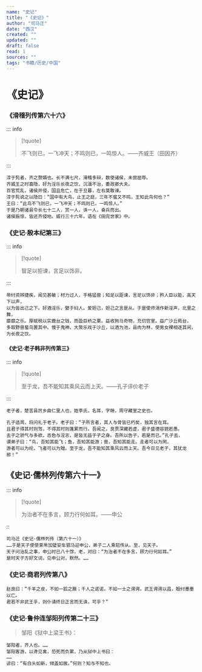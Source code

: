 ```yaml
---
name: "史记"
title: "《史记》"
author: "司马迁"
date: "西汉"
created: ""
updated: ""
draft: false
read: 1
sources: ""
tags: "书籍/历史/中国"
---
```


# 《史记》

### 《滑稽列传第六十六》

::: info

> [!quote]
>
> 不飞则已，一飞冲天；不鸣则已，一鸣惊人。——齐威王（田因齐）

:::

```
淳于髡者，齐之赘婿也。长不满七尺，滑稽多辩，数使诸侯，未尝屈辱。
齐威王之时喜隐，好为淫乐长夜之饮，沉湎不治，委政卿大夫。
百官荒乱，诸侯并侵，国且危亡，在于旦暮，左右莫敢谏。
淳于髡说之以隐曰：“国中有大鸟，止王之庭，三年不蜚又不鸣，王知此鸟何也？”
王曰：“此鸟不飞则已，一飞冲天；不鸣则已，一鸣惊人。”
于是乃朝诸县令长七十二人，赏一人，诛一人，奋兵而出。
诸侯振惊，皆还齐侵地。威行三十六年。语在《田完世家》中。
```

### 《史记·殷本纪第三》

::: info

> [!quote]
>
> 智足以拒谏，言足以饰非。

:::

```
帝纣资辨捷疾，闻见甚敏；材力过人，手格猛兽；知足以距谏，言足以饰非；矜人臣以能，高天下以声，
以为皆出己之下。好酒淫乐，嬖于妇人。爱妲己，妲己之言是从。于是使师涓作新淫声，北里之舞，
靡靡之乐。厚赋税以实鹿台之钱，而盈巨桥之粟。益收狗马奇物，充仞宫室。益广沙丘苑台，
多取野兽蜚鸟置其中。慢于鬼神。大聚乐戏于沙丘，以酒为池，县肉为林，使男女裸相逐其闲，为长夜之饮。
```

#### 《史记·老子韩非列传第三》

::: info

> [!quote]
>
> 至于龙，吾不能知其乘风云而上天。——孔子评价老子

:::

```
老子者，楚苦县厉乡曲仁里人也，姓李氏，名耳，字耼，周守藏室之史也。

孔子适周，将问礼于老子。老子曰：“子所言者，其人与骨皆已朽矣，独其言在耳。
且君子得其时则驾，不得其时则蓬累而行。吾闻之，良贾深藏若虚，君子盛德容貌若愚。
去子之骄气与多欲，态色与淫志，是皆无益于子之身。吾所以告子，若是而已。”孔子去，
谓弟子曰：“鸟，吾知其能飞；鱼，吾知其能游；兽，吾知其能走。走者可以为罔，
游者可以为纶，飞者可以为矰。至于龙，吾不能知其乘风云而上天。吾今日见老子，其犹龙邪！”
```

## 《史记·儒林列传第六十一》

::: info

> [!quote]
>
> 为治者不在多言，顾力行何如耳。——申公

::

```
司马迁《史记·儒林列传（第六十一）》
……于是天子使使束帛加璧安车驷马迎申公，弟子二人乘轺传从。至，见天子。
天子问治乱之事，申公时已八十馀，老，对曰：“为治者不在多言，顾力行何如耳。”
是时天子方好文词，见申公对，默然。……
```

### 《史记·商君列传第八》

```
赵良曰：“千羊之皮，不如一狐之腋；千人之诺诺，不如一士之谔谔。武王谔谔以昌，殷纣墨墨以亡。
君若不非武王乎，则仆请终日正言而无诛，可乎？”
```

### 《史记·鲁仲连邹阳列传第二十三》

> 邹阳《狱中上梁王书》：

```
邹阳者，齐人也。……
邹阳客游，以谗见禽，恐死而负累，乃从狱中上书曰：
……
谚曰：“有白头如新，倾盖如故。”何则？知与不知也。
```
